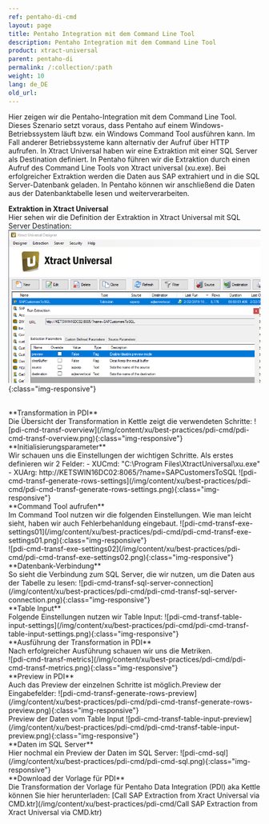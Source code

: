 ```yaml
---
ref: pentaho-di-cmd
layout: page
title: Pentaho Integration mit dem Command Line Tool
description: Pentaho Integration mit dem Command Line Tool
product: xtract-universal
parent: pentaho-di
permalink: /:collection/:path
weight: 10
lang: de_DE
old_url: 
---
```


Hier zeigen wir die Pentaho-Integration mit dem Command Line Tool.
Dieses Szenario setzt voraus, dass Pentaho auf einem Windows-Betriebssystem läuft bzw. ein Windows Command Tool ausführen kann.
Im Fall anderer Betriebssysteme kann alternativ der Aufruf über HTTP aufrufen. 
In Xtract Universal haben wir eine Extraktion mit einer SQL Server als Destination definiert. 
In Pentaho führen wir die Extraktion durch einen Aufruf des Command Line Tools von Xtract universal (xu.exe). Bei erfolgreicher Extraktion werden die Daten aus SAP extrahiert und in die SQL Server-Datenbank geladen. In Pentaho können wir anschließend die Daten aus der Datenbanktabelle lesen und weiterverarbeiten.

**Extraktion in Xtract Universal**<br>
Hier sehen wir die Definition der Extraktion in Xtract Universal mit SQL Server Destination:
![pdi-cmd-xu](/img/content/xu/best-practices/pdi-cmd/pdi-cmd-xu.png){:class="img-responsive"}

<br>
**Transformation in PDI**<br>
Die Übersicht der Transformation in Kettle zeigt die verwendeten Schritte:
![pdi-cmd-transf-overview](/img/content/xu/best-practices/pdi-cmd/pdi-cmd-transf-overview.png){:class="img-responsive"}

<br>
**Initialisierungsparameter**<br>
Wir schauen uns die Einstellungen der wichtigen Schritte.
Als erstes definieren wir 2 Felder: 
- XUCmd: "C:\Program Files\XtractUniversal\xu.exe"	
- XUArg: http://KETSWIN16DC02:8065/?name=SAPCustomersToSQL
![pdi-cmd-transf-generate-rows-settings](/img/content/xu/best-practices/pdi-cmd/pdi-cmd-transf-generate-rows-settings.png){:class="img-responsive"}

<br>
**Command Tool aufrufen**<br>
Im Command Tool nutzen wir die folgenden Einstellungen. Wie man leicht sieht, haben wir auch Fehlerbehanldung eingebaut. 
![pdi-cmd-transf-exe-settings01](/img/content/xu/best-practices/pdi-cmd/pdi-cmd-transf-exe-settings01.png){:class="img-responsive"}
<br>
![pdi-cmd-transf-exe-settings02](/img/content/xu/best-practices/pdi-cmd/pdi-cmd-transf-exe-settings02.png){:class="img-responsive"}

<br>
**Datenbank-Verbindung**<br>
So sieht die Verbindung zum SQL Server, die wir nutzen, um die Daten aus der Tabelle zu lesen:
![pdi-cmd-transf-sql-server-connection](/img/content/xu/best-practices/pdi-cmd/pdi-cmd-transf-sql-server-connection.png){:class="img-responsive"}

<br>
**Table Input**<br>
Folgende Einstellungen nutzen wir Table Input:
![pdi-cmd-transf-table-input-settings](/img/content/xu/best-practices/pdi-cmd/pdi-cmd-transf-table-input-settings.png){:class="img-responsive"}

<br>
**Ausführung der Transformation in PDI**<br>
Nach erfolgreicher Ausführung schauen wir uns die Metriken.<br>
![pdi-cmd-transf-metrics](/img/content/xu/best-practices/pdi-cmd/pdi-cmd-transf-metrics.png){:class="img-responsive"}

<br>
**Preview in PDI**<br>
Auch das Preview der einzelnen Schritte ist möglich.Preview der Eingabefelder: 
![pdi-cmd-transf-generate-rows-preview](/img/content/xu/best-practices/pdi-cmd/pdi-cmd-transf-generate-rows-preview.png){:class="img-responsive"}

<br>
Preview der Daten vom Table Input
![pdi-cmd-transf-table-input-preview](/img/content/xu/best-practices/pdi-cmd/pdi-cmd-transf-table-input-preview.png){:class="img-responsive"}

<br>
**Daten im SQL Server**<br>
Hier nochmal ein Preview der Daten im SQL Server:
![pdi-cmd-sql](/img/content/xu/best-practices/pdi-cmd/pdi-cmd-sql.png){:class="img-responsive"}

<br>
**Download der Vorlage für PDI**<br>
Die Transformation der Vorlage für Pentaho Data Integration (PDI) aka Kettle können Sie hier herunterladen:
[Call SAP Extraction from Xract Universal via CMD.ktr](/img/content/xu/best-practices/pdi-cmd/Call SAP Extraction from Xract Universal via CMD.ktr)